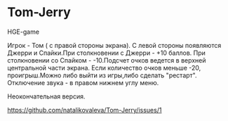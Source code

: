 Tom-Jerry
=========

HGE-game

Игрок - Том ( с правой стороны экрана). С левой стороны появляются Джерри и Спайки.При столкновении с Джерри - +10 баллов. При столкновении со Спайком - -10.Подсчет очков ведется в верхней центральной части экрана. Если количество очков меньше -20, проигрыш.Можно либо выйти из игры,либо сделать "рестарт". Отключение звука - в правом нижнем углу меню.

Неокончательная версия.



https://github.com/natalikovaleva/Tom-Jerry/issues/1

